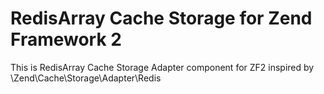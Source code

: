 RedisArray Cache Storage for Zend Framework 2
========================

This is RedisArray Cache Storage Adapter component for ZF2 inspired by \Zend\Cache\Storage\Adapter\Redis

